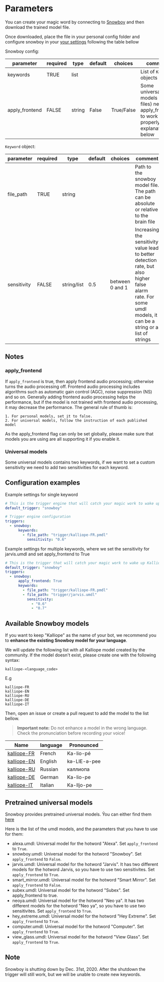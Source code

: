# Parameters

You can create your magic word by connecting to [Snowboy](https://snowboy.kitt.ai/) and then download the trained model file.

Once downloaded, place the file in your personal config folder and configure snowboy in your [your settings](../settings.md) following the table bellow

Snowboy config:

| parameter      | required | type   | default | choices    | comment                                                                                        |
| -------------- | -------- | ------ | ------- | ---------- | ---------------------------------------------------------------------------------------------- |
| keywords       | TRUE     | list   |         |            | List of `Keyword` objects                                                           |
| apply_frontend | FALSE    | string | False   | True/False | Some universal models (umdl files) need apply_frontend to work properly. See explanation below |

`Keyword` object:

| parameter   | required | type        | default | choices         | comment                                                                                                                                                         |
| ----------- | -------- | ----------- | ------- | --------------- | --------------------------------------------------------------------------------------------------------------------------------------------------------------- |
| file_path   | TRUE     | string      |         |                 | Path to the snowboy model file. The path can be absolute or relative to the brain file                                                                          |
| sensitivity | FALSE    | string/list | 0.5     | between 0 and 1 | Increasing the sensitivity value lead to better detection rate, but also higher false alarm rate. For some umdl models, it can be a string or a list of strings |

## Notes

### apply_frontend

If `apply_frontend` is true, then apply frontend audio processing;
otherwise turns the audio processing off. Frontend audio processing includes algorithms such as automatic gain control (AGC), noise suppression
(NS) and so on. Generally adding frontend audio processing helps the performance, but if the model is not trained with frontend audio
processing, it may decrease the performance. The general rule of thumb is:

    1. For personal models, set it to false.
    2. For universal models, follow the instruction of each published model

As the apply_frontend flag can only be set globally, please make sure that models you are using are all supporting it if you enable it.

### Universal models

Some universal models contains two keywords, if we want to set a custom sensitivity we need to add two sensitivities for each keyword.  

## Configuration examples

Example settings for single keyword
```yaml
# This is the trigger engine that will catch your magic work to wake up Kalliope.
default_trigger: "snowboy"

# Trigger engine configuration
triggers:
  - snowboy:
      keywords:
        - file_path: "trigger/kalliope-FR.pmdl"
          sensitivity: "0.6"
```


Example settings for multiple keywords, where we set the sensitivity for jarvis.umdl and set apply_frontend to True

```yaml
# This is the trigger that will catch your magic work to wake up Kalliope
default_trigger: "snowboy"
triggers:
  - snowboy:
      apply_frontend: True
      keywords:
        - file_path: "trigger/kalliope-FR.pmdl"
        - file_path: "trigger/jarvis.umdl"
          sensitivity:
            - "0.6"
            - "0.7"  
```
## Available Snowboy models

If you want to keep "Kalliope" as the name of your bot, we recommend you to __enhance the existing Snowboy model for your language__.

We will update the following list with all Kalliope model created by the community. If the model doesn't exist, please create one with the following syntax:
```
kalliope-<language_code>
```

E.g
```
kalliope-FR
kalliope-EN
kalliope-RU
kalliope-DE
kalliope-IT
```
Then, open an issue or create a pull request to add the model to the list bellow.

> **Important note:** Do not enhance a model in the wrong language. Check the pronunciation before recording your voice!

| Name                                                 | language | Pronounced   |
|------------------------------------------------------|----------|--------------|
| [kalliope-FR](https://snowboy.kitt.ai/hotword/1363)  | French   | Ka-lio-pé    |
| [kalliope-EN](https://snowboy.kitt.ai/hotword/2540)  | English  | kə-LIE-ə-pee |
| [kalliope-RU](https://snowboy.kitt.ai/hotword/2964)  | Russian  | каллиопа     |
| [kalliope-DE](https://snowboy.kitt.ai/hotword/4324)  | German   | Ka-lio-pe    |
| [kalliope-IT](https://snowboy.kitt.ai/hotword/10650) | Italian  | Ka-lljo-pe   |



## Pretrained universal models

Snowboy provides pretrained universal models.
Ŷou can either find them [here](https://github.com/Kitt-AI/snowboy/tree/master/resources)

Here is the list of the umdl models, and the parameters that you have to use for them:

* alexa.umdl: Universal model for the hotword "Alexa". Set `apply_frontend` to `True`.
* snowboy.umdl: Universal model for the hotword "Snowboy". Set `apply_frontend` to `False`.
* jarvis.umdl: Universal model for the hotword "Jarvis". It has two different models for the hotword Jarvis, so you have to use two sensitivites. Set `apply_frontend` to `True`.
* smart_mirror.umdl: Universal model for the hotword "Smart Mirror". Set `apply_frontend` to `False`.
* subex.umdl: Universal model for the hotword "Subex". Set apply_frontend to true.
* neoya.umdl: Universal model for the hotword "Neo ya". It has two different models for the hotword "Neo ya", so you have to use two sensitivites. Set `apply_frontend` to `True`.
* hey_extreme.umdl: Universal model for the hotword "Hey Extreme". Set `apply_frontend` to `True`.
* computer.umdl: Universal model for the hotword "Computer". Set `apply_frontend` to `True`.
* view_glass.umdl: Universal model for the hotword "View Glass". Set `apply_frontend` to `True`.


## Note

Snowboy is shutting down by Dec. 31st, 2020. After the shutdown the trigger will still work, but we will be unable to create new keywords. 
